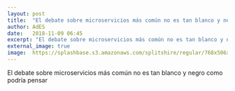```yaml
---
layout: post
title:  "El debate sobre microservicios más común no es tan blanco y negro como podría pensar"
author: AdES
date:   2018-11-09 06:45
excerpt: "El debate sobre microservicios más común no es tan blanco y negro como podría pensar"
external_image: true
image:  https://splashbase.s3.amazonaws.com/splitshire/regular/768x506xSplitShire_IMG_3387-768x506.jpg.pagespeed.ic.lAP3ld3Irw.jpg
---
```

El debate sobre microservicios más común no es tan blanco y negro como podría pensar